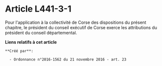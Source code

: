 # Article L441-3-1

Pour l'application à la collectivité de Corse des dispositions du présent chapitre, le président du conseil exécutif de Corse
exerce les attributions du président du conseil départemental.

**Liens relatifs à cet article**

	**Créé par**:

	  - Ordonnance n°2016-1562 du 21 novembre 2016 - art. 23
